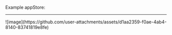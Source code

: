 
Example appStore:
<hr/>
![image](https://github.com/user-attachments/assets/d1aa2359-f0ae-4ab4-8140-83741819e8fe)
